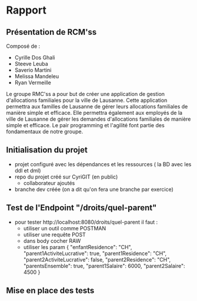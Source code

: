 # Rapport
## Présentation de RCM'ss
Composé de :
- Cyrille Dos Ghali
- Steeve Leuba
- Saverio Martini
- Melissa Mandeleu
- Ryan Vermeille

Le groupe RMC'ss a pour but de créer une application de gestion d'allocations familiales pour la ville de Lausanne. Cette application permettra aux familles de Lausanne de gérer leurs allocations familiales de manière simple et efficace. Elle permettra également aux employés de la ville de Lausanne de gérer les demandes d'allocations familiales de manière simple et efficace.
Le pair programming et l'agilité font partie des fondamentaux de notre groupe.
## Initialisation du projet
- projet configuré avec les dépendances et les ressources ( la BD avec les ddl et dml)
- repo du projet créé sur CyriGIT (en public)
    - collaborateur ajoutés
- branche dev créée (on a dit qu'on fera une branche par exercice)
## Test de l'Endpoint "/droits/quel-parent"
- pour tester http://localhost:8080/droits/quel-parent il faut :
    - utiliser un outil comme POSTMAN
    - utiliser une requête POST
    - dans body cocher RAW
    - utiliser les param
      {
      "enfantResidence": "CH",
      "parent1ActiviteLucrative": true,
      "parent1Residence": "CH",
      "parent2ActiviteLucrative": false,
      "parent2Residence": "CH",
      "parentsEnsemble": true,
      "parent1Salaire": 6000,
      "parent2Salaire": 4500
      }
## Mise en place des tests